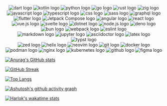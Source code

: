<div align="center">
    <img src="https://img.shields.io/badge/-Dart-0175C2?style=flat&logo=dart&logoColor=white" alt="dart logo" />
    <img src="https://img.shields.io/badge/-Kotlin-7F52FF?style=flat&logo=kotlin&logoColor=white" alt="kotlin logo" />
    <img src="https://img.shields.io/badge/-Python-3776AB?style=flat&logo=python&logoColor=white" alt="python logo" />
    <img src="https://img.shields.io/badge/-Go-00ADD8?style=flat&logo=go&logoColor=white" alt="go logo" />
    <img src="https://img.shields.io/badge/-Rust-000000?style=flat&logo=rust&logoColor=white" alt="rust logo" />
    <img src="https://img.shields.io/badge/-Zig-F7A41D?style=flat&logo=zig&logoColor=white" alt="zig logo" />
    <img src="https://img.shields.io/badge/-JavaScript-F7DF1E?style=flat&logo=javascript&logoColor=white"
        alt="javascript logo" />
    <img src="https://img.shields.io/badge/-TypeScript-3178C6?style=flat&logo=typescript&logoColor=white"
        alt="typescript logo" />
    <img src="https://img.shields.io/badge/-Css-663399?style=flat&logo=css&logoColor=white" alt="css logo" />
    <img src="https://img.shields.io/badge/-Sass-CC6699?style=flat&logo=sass&logoColor=white" alt="sass logo" />
    <img src="https://img.shields.io/badge/-Graphql-E10098?style=flat&logo=graphql&logoColor=white"
        alt="graphql logo" />
</div>
<div align="center">
    <img src="https://img.shields.io/badge/-Flutter-02569B?style=flat&logo=flutter&logoColor=white"
        alt="flutter logo" />
    <img src="https://img.shields.io/badge/-Jetpack%20Compose-4285F4?style=flat&logo=jetpackcompose&logoColor=white"
        alt="Jetpack Compose logo" />
    <img src="https://img.shields.io/badge/-Angular-0F0F11?style=flat&logo=angular&logoColor=white"
        alt="angular logo" />
    <img src="https://img.shields.io/badge/-React-61DAFB?style=flat&logo=react&logoColor=white" alt="react logo" />
    <img src="https://img.shields.io/badge/-Vue.js-4FC08D?style=flat&logo=vuedotjs&logoColor=white" alt="vue.js logo" />
    <img src="https://img.shields.io/badge/-Svelte-FF3E00?style=flat&logo=svelte&logoColor=white" alt="svelte logo" />
    <img src="https://img.shields.io/badge/-Dotnet-512BD4?style=flat&logo=dotnet&logoColor=white" alt="dotnet logo" />
    <img src="https://img.shields.io/badge/-Node.js-5FA04E?style=flat&logo=Node.js&logoColor=white"
        alt="node.js logo" />
    <img src="https://img.shields.io/badge/-Deno-70FFAF?style=flat&logo=deno&logoColor=white" alt="deno logo" />
    <img src="https://img.shields.io/badge/-Bun-000000?style=flat&logo=bun&logoColor=white" alt="bun logo" />
    <img src="https://img.shields.io/badge/-Webpack-8DD6F9?style=flat&logo=webpack&logoColor=white"
        alt="webpack logo" />
    <img src="https://img.shields.io/badge/-ESLint-4B32C3?style=flat&logo=eslint" alt="eslint logo" />
</div>
<div align="center">
    <img src="https://img.shields.io/badge/-Markdown-000000?style=flat&logo=markdown&logoColor=white"
        alt="markdown logo" />
    <img src="https://img.shields.io/badge/-Jupyter-F37626?style=flat&logo=jupyter&logoColor=white"
        alt="jupyter logo" />
    <img src="https://img.shields.io/badge/-Asciidoctor-E40046?style=flat&logo=asciidoctor&logoColor=white"
        alt="asciidoctor logo" />
    <img src="https://img.shields.io/badge/-Latex-008080?style=flat&logo=latex&logoColor=white" alt="latex logo" />
    <img src="https://img.shields.io/badge/-Typst-239DAD?style=flat&logo=typst&logoColor=white" alt="typst logo" />
</div>
<div align="center">
    <img src="https://img.shields.io/badge/-Zed-084CCF?style=flat&logo=zedindustries&logoColor=white" alt="zed logo" />
    <img src="https://img.shields.io/badge/-Helix-281733?style=flat&logo=helix&logoColor=white" alt="helix logo" />
    <img src="https://img.shields.io/badge/-Neovim-57A143?style=flat&logo=neovim&logoColor=white" alt="neovim logo" />
    <img src="https://img.shields.io/badge/-Git-F05032?style=flat&logo=git&logoColor=white" alt="git logo" />
    <img src="https://img.shields.io/badge/-Docker-2496ED?style=flat&logo=docker&logoColor=white" alt="docker logo" />
    <img src="https://img.shields.io/badge/-Podman-892CA0?style=flat&logo=podman&logoColor=white" alt="podman logo" />
    <img src="https://img.shields.io/badge/-Nginx-009639?style=flat&logo=nginx&logoColor=white" alt="nginx logo" />
    <img src="https://img.shields.io/badge/-Kubernetes-326CE5?style=flat&logo=kubernetes&logoColor=white"
        alt="kubernetes logo" />
    <img src="https://img.shields.io/badge/-Github-181717?style=flat&logo=github" alt="github logo" />
    <img src="https://img.shields.io/badge/-Figma-F24E1E?style=flat&logo=figma&logoColor=white" alt="figma logo" />
</div>

[![Anurag's GitHub stats](https://github-readme-stats.vercel.app/api?username=ShrimpBeta&show_icons=true&theme=buefy&border_radius=25&card_width=400&disable_animations=true)](https://github.com/anuraghazra/github-readme-stats)

[![GitHub Streak](https://streak-stats.demolab.com?user=ShrimpBeta&border_radius=25&card_width=400)](https://git.io/streak-stats)

[![Top Langs](https://github-readme-stats.vercel.app/api/top-langs/?username=ShrimpBeta&layout=compact&border_radius=15)](https://github.com/anuraghazra/github-readme-stats)

[![Ashutosh's github activity graph](https://github-readme-activity-graph.vercel.app/graph?username=ShrimpBeta&theme=github-compact&radius=16)](https://github.com/ashutosh00710/github-readme-activity-graph)

[![Harlok's wakatime stats](https://github-readme-stats.vercel.app/api/wakatime?username=Shrimp)](https://github.com/anuraghazra/github-readme-stats)

<!--
**ShrimpBeta/ShrimpBeta** is a ✨ _special_ ✨ repository because its `README.md` (this file) appears on your GitHub profile.

Here are some ideas to get you started:

- 🔭 I’m currently working on ...
- 🌱 I’m currently learning ...
- 👯 I’m looking to collaborate on ...
- 🤔 I’m looking for help with ...
- 💬 Ask me about ...
- 📫 How to reach me: ...
- 😄 Pronouns: ...
- ⚡ Fun fact: ...
-->
